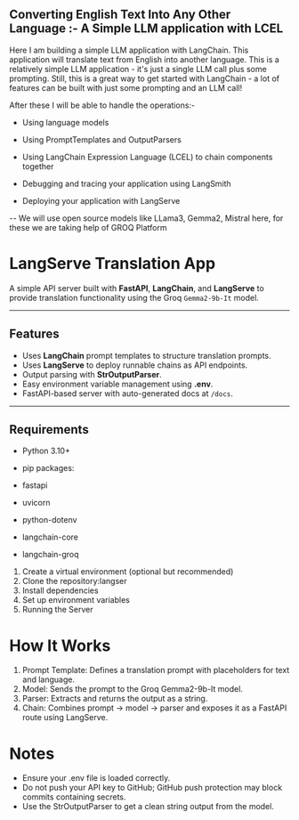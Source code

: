 ## Converting English Text Into Any Other Language :- A Simple LLM application with LCEL
Here I am building a simple LLM application with LangChain. This application will translate text from English into another language. This is a relatively simple LLM application - it's just a single LLM call plus some prompting. Still, this is a great way to get started with LangChain - a lot of features can be built with just some prompting and an LLM call!

After these I will be able to handle the operations:- 

- Using language models

- Using PromptTemplates and OutputParsers

- Using LangChain Expression Language (LCEL) to chain components together

- Debugging and tracing your application using LangSmith

- Deploying your application with LangServe

-- We will use open source models like LLama3, Gemma2, Mistral here, for these we are taking help of GROQ Platform

# LangServe Translation App

A simple API server built with **FastAPI**, **LangChain**, and **LangServe** to provide translation functionality using the Groq `Gemma2-9b-It` model.

---

## Features

- Uses **LangChain** prompt templates to structure translation prompts.
- Uses **LangServe** to deploy runnable chains as API endpoints.
- Output parsing with **StrOutputParser**.
- Easy environment variable management using **.env**.
- FastAPI-based server with auto-generated docs at `/docs`.

---

## Requirements

- Python 3.10+
- pip packages:

- fastapi
- uvicorn
- python-dotenv
- langchain-core
- langchain-groq
1. Create a virtual environment (optional but recommended)
2. Clone the repository:langser
3. Install dependencies
4. Set up environment variables
5. Running the Server

# How It Works
1. Prompt Template: Defines a translation prompt with placeholders for text and language.
2. Model: Sends the prompt to the Groq Gemma2-9b-It model.
3. Parser: Extracts and returns the output as a string.
4. Chain: Combines prompt → model → parser and exposes it as a FastAPI route using LangServe.

# Notes
- Ensure your .env file is loaded correctly.
- Do not push your API key to GitHub; GitHub push protection may block commits containing secrets.
- Use the StrOutputParser to get a clean string output from the model.
